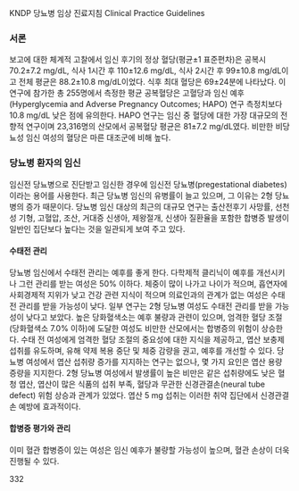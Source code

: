 KNDP 당뇨병 임상 진료지침 Clinical Practice Guidelines

### 서론

보고에 대한 체계적 고찰에서 임신 후기의 정상 혈당(평균±1 표준편차)은 공복시 70.2±7.2 mg/dL, 식사 1시간 후 110±12.6 mg/dL, 식사 2시간 후 99±10.8 mg/dL이고 전체 평균은 88.2±10.8 mg/dL이었다. 식후 최대 혈당은 69±24분에 나타났다. 이 연구에 참가한 총 255명에서 측정한 평균 공복혈당은 고혈당과 임신 예후(Hyperglycemia and Adverse Pregnancy Outcomes; HAPO) 연구 측정치보다 10.8 mg/dL 낮은 점에 유의한다. HAPO 연구는 임신 중 혈당에 대한 가장 대규모의 전향적 연구이며 23,316명의 산모에서 공복혈당 평균은 81±7.2 mg/dL였다. 비만한 비당뇨성 임신 여성의 혈당은 마른 대조군에 비해 높다.

### 당뇨병 환자의 임신

임신전 당뇨병으로 진단받고 임신한 경우에 임신전 당뇨병(pregestational diabetes)이라는 용어를 사용한다. 최근 당뇨병 임신의 유병률이 늘고 있으며, 그 이유는 2형 당뇨병의 증가 때문이다. 당뇨병 임신 대상의 최근의 대규모 연구는 출산전후기 사망률, 선천성 기형, 고혈압, 조산, 거대증 신생아, 제왕절개, 신생아 질환율을 포함한 합병증 발생이 일반인 집단보다 높다는 것을 일관되게 보여 주고 있다.

#### 수태전 관리

당뇨병 임신에서 수태전 관리는 예후를 좋게 한다. 다학제적 클리닉이 예후를 개선시키나 그런 관리를 받는 여성은 50% 이하다. 체중이 많이 나가고 나이가 적으며, 흡연자에 사회경제적 지위가 낮고 건강 관련 지식이 적으며 의료인과의 관계가 없는 여성은 수태전 관리를 받을 가능성이 낮다. 일부 연구는 2형 당뇨병 여성도 수태전 관리를 받을 가능성이 낮다고 보았다. 높은 당화혈색소는 예후 불량과 관련이 있으며, 엄격한 혈당 조절(당화혈색소 7.0% 이하)에 도달한 여성도 비만한 산모에서는 합병증의 위험이 상승한다. 수태 전 여성에게 엄격한 혈당 조절의 중요성에 대한 지식을 제공하고, 엽산 보충제 섭취를 유도하며, 유해 약제 복용 중단 및 체중 감량을 권고, 예후를 개선할 수 있다. 당뇨병 여성에서 엽산 섭취량 증가를 지지하는 연구는 없으나, 몇 가지 요인은 엽산 용량 증량을 지지한다. 2형 당뇨병 여성에서 발생률이 높은 비만은 같은 섭취량에도 낮은 혈청 엽산, 엽산이 많은 식품의 섭취 부족, 혈당과 무관한 신경관결손(neural tube defect) 위험 상승과 관계가 있었다. 엽산 5 mg 섭취는 이러한 취약 집단에서 신경관결손 예방에 효과적이다.

#### 합병증 평가와 관리

이미 혈관 합병증이 있는 여성은 임신 예후가 불량할 가능성이 높으며, 혈관 손상이 더욱 진행될 수 있다.

<PAGE>332